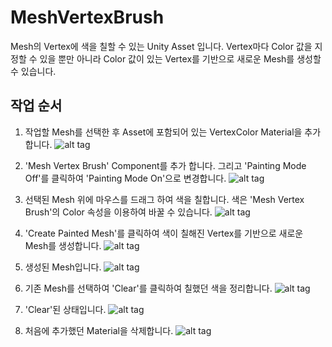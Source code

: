 # MeshVertexBrush
Mesh의 Vertex에 색을 칠할 수 있는 Unity Asset 입니다. Vertex마다 Color 값을 지정할 수 있을 뿐만 아니라 Color 값이 있는 Vertex를 기반으로 
새로운 Mesh를 생성할 수 있습니다.

## 작업 순서
1. 작업할 Mesh를 선택한 후 Asset에 포함되어 있는 VertexColor Material을 추가합니다.
![alt tag](https://cloud.githubusercontent.com/assets/6466389/13373016/069697bc-dd9f-11e5-93c6-04cd985b4517.png)

2. 'Mesh Vertex Brush' Component를 추가 합니다. 그리고 'Painting Mode Off'를 클릭하여 'Painting Mode On'으로 변경합니다.
![alt tag](https://cloud.githubusercontent.com/assets/6466389/13373009/06512cc2-dd9f-11e5-9e8e-495f291cc02b.png)

3. 선택된 Mesh 위에 마우스를 드래그 하여 색을 칠합니다. 색은 'Mesh Vertex Brush'의 Color 속성을 이용하여 바꿀 수 있습니다.
![alt tag](https://cloud.githubusercontent.com/assets/6466389/13373010/0673aebe-dd9f-11e5-9957-317d4f0eeec2.png)

4. 'Create Painted Mesh'를 클릭하여 색이 칠해진 Vertex를 기반으로 새로운 Mesh를 생성합니다.
![alt tag](https://cloud.githubusercontent.com/assets/6466389/13373011/068bedbc-dd9f-11e5-99d1-6a524f2699db.png)

5. 생성된 Mesh입니다.
![alt tag](https://cloud.githubusercontent.com/assets/6466389/13373014/068dfaa8-dd9f-11e5-971b-9eebd2510110.png)

6. 기존 Mesh를 선택하여 'Clear'를 클릭하여 칠했던 색을 정리합니다.
![alt tag](https://cloud.githubusercontent.com/assets/6466389/13373015/068de928-dd9f-11e5-81b6-e5d7b4f5d3a6.png)

7. 'Clear'된 상태입니다.
![alt tag](https://cloud.githubusercontent.com/assets/6466389/13373012/068dbf84-dd9f-11e5-8516-9715169d78df.png)

8. 처음에 추가했던 Material을 삭제합니다.
![alt tag](https://cloud.githubusercontent.com/assets/6466389/13373013/068dc7ea-dd9f-11e5-9206-d010463452ca.png)

